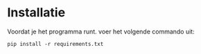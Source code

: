 # Installatie

Voordat je het programma runt. voer het volgende commando uit:

`pip install -r requirements.txt`